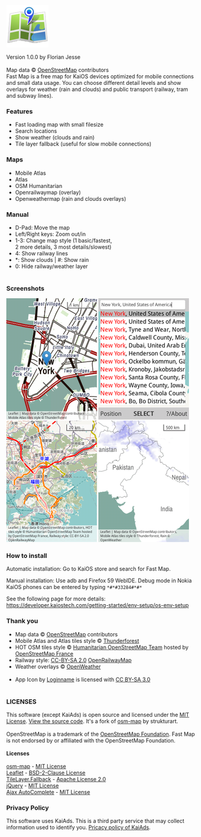 ![logo](application/icons/icon-112-112.png) 

Version 1.0.0 by Florian Jesse</br></br>
Map data © <a href="https://www.openstreetmap.org/copyright">OpenStreetMap</a> contributors</br>
Fast Map is a free map for KaiOS devices optimized for mobile connections and small data usage. You can choose different detail levels and show overlays for weather (rain and clouds) and public transport (railway, tram and subway lines).

### Features
+ Fast loading map with small filesize
+ Search locations
+ Show weather (clouds and rain)
+ Tile layer fallback (useful for slow mobile connections)

### Maps
+ Mobile Atlas
+ Atlas
+ OSM Humanitarian
+ Openrailwaymap (overlay)
+ Openweathermap (rain and clouds overlays)

### Manual
+ D-Pad: Move the map</br>
+ Left/Right keys: Zoom out/in</br>
+ 1-3: Change map style (1 basic/fastest,</br>2 more details, 3 most details/slowest)</br>
+ 4: Show railway lines</br>
+ *: Show clouds | #: Show rain</br>
+ 0: Hide railway/weather layer</br></br>

### Screenshots
![1](/1.png)
![2](/2.png)
![3](/3.png)
![4](/4.png)

### How to install
Automatic installation: Go to KaiOS store and search for Fast Map.

Manual installation: Use adb and Firefox 59 WebIDE. Debug mode in Nokia KaiOS phones can be entered by typing ```*#*#33284#*#*```

See the following page for more details:
https://developer.kaiostech.com/getting-started/env-setup/os-env-setup

### Thank you
+ Map data © <a href="https://www.openstreetmap.org/copyright">OpenStreetMap</a> contributors</br>
+ Mobile Atlas and Atlas tiles style © <a href="https://www.thunderforest.com/">Thunderforest</a></br>
+ HOT OSM tiles style © <a href="https://www.hotosm.org/">Humanitarian OpenStreetMap Team</a> hosted by <a href="https://www.openstreetmap.fr/">OpenStreetMap France</a></br>
+ Railway style: <a href="https://creativecommons.org/licenses/by-sa/2.0">CC-BY-SA 2.0</a> <a href="https://openrailwaymap.org/">OpenRailwayMap</a></br>
+ Weather overlays © <a href="https://openweathermap.org/">OpenWeather</a></br></br>
+ App Icon by <a href="https://commons.wikimedia.org/w/index.php?curid=22534462">Loginname</a> is licensed with <a href="https://creativecommons.org/licenses/by-sa/3.0">CC BY-SA 3.0</a></br></br>

### LICENSES

This software (except KaiAds) is open source and licensed under the <a href="LICENSE.txt">MIT License</a>. <a href="https://github.com/GP4Flo/fastmap">View the source code</a>. It's a fork of <a href="https://github.com/strukturart/osm-map">osm-map</a> by strukturart.</br></br>
OpenStreetMap is a trademark of the <a href="https://wiki.osmfoundation.org/wiki/Main_Page">OpenStreetMap Foundation</a>. Fast Map is not endorsed by or affiliated with the OpenStreetMap Foundation.</br></br>
<b>Licenses</b></br></br>
<a href="https://github.com/strukturart/osm-map">osm-map</a> - <a href="osm-map LICENSE.txt">MIT License</a></br>
<a href="https://leafletjs.com">Leaflet</a> - <a href="assets/leaflet/Leaflet LICENSE.txt">BSD-2-Clause License</a></br>
<a href="https://github.com/ghybs/Leaflet.TileLayer.Fallback">TileLayer.Fallback</a> - <a href="assets/leaflet/Leaflet.TileLayer.Fallback LICENSE.txt">Apache License 2.0</a></br>
<a href="https://jquery.com/">jQuery</a> - <a href="assets/js/jQuery LICENSE.txt">MIT License</a></br>
<a href="https://www.devbridge.com/sourcery/components/jquery-autocomplete/">Ajax AutoComplete</a> - <a href="assets/js/jQuery-Autocomplete LICENSE.txt">MIT License</a>

### Privacy Policy
This software uses KaiAds. This is a third party service that may collect information used to identify you. <a href="https://www.kaiostech.com/privacy-policy/">Pricacy policy of KaiAds</a>.
